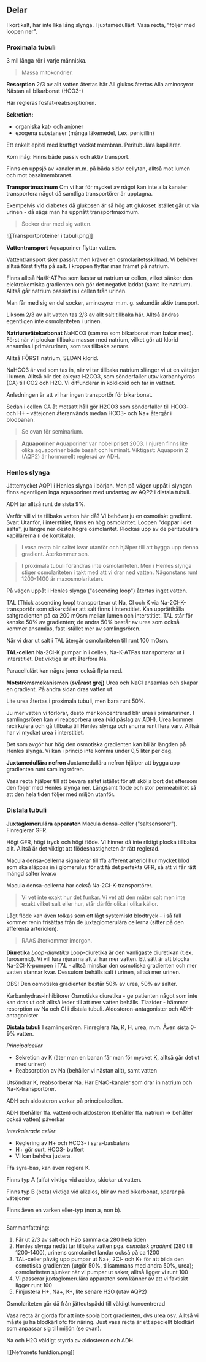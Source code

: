 ## Delar
I kortikalt, har inte lika lång slynga.
I juxtamedullärt: Vasa recta, "följer med loopen ner".

### Proximala tubuli
3 mil långa rör i varje människa.

> Massa mitokondrier.

**Resorption**
2/3 av allt vatten återtas här
All glukos återtas
Alla aminosyror
Nästan all bikarbonat (HCO3-)

Här regleras fosfat-reabsorptionen.

**Sekretion:**
- organiska kat- och anjoner
- exogena substanser (många läkemedel, t.ex. penicillin)

Ett enkelt epitel med kraftigt veckat membran. Peritubulära kapillärer.

Kom ihåg: Finns både passiv och aktiv transport.

Finns en uppsjö av kanaler m.m. på båda sidor cellytan, alltså mot lumen och mot basalmembranet.

**Transportmaximum**
Om vi har för mycket av något kan inte alla kanaler transportera något då samtliga transportörer är upptagna.

Exempelvis vid diabetes då glukosen är så hög att glukoset istället går ut via urinen - då sägs man ha uppnått transportmaximum.

> Socker drar med sig vatten.

![[Transportproteiner i tubuli.png]]

**Vattentransport**
Aquaporiner flyttar vatten.

Vattentransport sker passivt men kräver en osmolaritetsskillnad. Vi behöver alltså först flytta på salt. I kroppen flyttar man främst på natrium.

Finns alltså Na/K-ATPas som kastar ut natrium ur cellen, vilket sänker den elektrokemiska gradienten och gör det negativt laddat (samt lite natrium). Alltså går natrium passivt in i cellen från urinen.

Man får med sig en del socker, aminosyror m.m. g. sekundär aktiv transport.

Liksom 2/3 av allt vatten tas 2/3 av allt salt tillbaka här. Alltså ändras egentligen inte osmolariteten i urinen.

**Natriumvätekarbonat**
NaHCO3 (samma som bikarbonat man bakar med). Först när vi plockar tillbaka massor med natrium, vilket gör att klorid ansamlas i primärurinen, som tas tillbaka senare.

Alltså FÖRST natrium, SEDAN klorid.

NaHCO3 är vad som tas in, när vi tar tillbaka natrium slänger vi ut en vätejon i lumen. Alltså blir det kolsyra H2CO3, som sönderfaller utav karbanhydras (CA) till CO2 och H2O. Vi diffunderar in koldioxid och tar in vattnet.

Anledningen är att vi har ingen transportör för bikarbonat.

Sedan i cellen CA åt motsatt håll gör H2CO3 som sönderfaller till HCO3- och H+ - vätejonen återanvänds medan HCO3- och Na+ återgår i blodbanan.

> Se ovan för seminarium.


> **Aquaporiner**
> Aquaporiner var nobellpriset 2003. I njuren finns lite olika aquaporiner både basalt och luminalt. Viktigast: Aquaporin 2 (AQP2) är hormonellt reglerad av ADH.

### Henles slynga
Jättemycket AQP1 i Henles slynga i början. Men på vägen uppåt i slyngan finns egentligen inga aquaporiner med undantag av AQP2 i distala tubuli.

ADH tar alltså runt de sista 9%.

Varför vill vi ta tillbaka vatten här då? Vi behöver ju en osmotiskt gradient.
Svar: Utanför, i interstitiet, finns en hög osmolaritet. Loopen "doppar i det salta", ju längre ner desto högre osmolaritet. Plockas upp av de peritubulära kapillärerna (i de kortikala).

> I vasa recta blir saltet kvar utanför och hjälper till att bygga upp denna gradient. Återkommer sen.

> I proximala tubuli förändras inte osmolariteten. Men i Henles slynga stiger osmolariteten i takt med att vi drar ned vatten. Någonstans runt 1200-1400 är maxosmolariteten.


På vägen uppåt i Henles slynga ("ascending loop") återtas inget vatten.

TAL (Thick ascending loop) transporterar ut Na, Cl och K via Na-2Cl-K-transportör som säkerställer att salt finns i interstitiet. Kan upprätthålla saltgradienten på ca 200 mOsm mellan lumen och interstitiet. TAL står för kanske 50% av gradienten; de andra 50% består av urea som också kommer ansamlas, fast istället mer av samlingsrören.

När vi drar ut salt i TAL återgår osmolariteten till runt 100 mOsm.

**TAL-cellen**
Na-2Cl-K pumpar in i cellen, Na-K-ATPas transporterar ut i interstitiet. Det viktiga är att återföra Na.

Paracellulärt kan några joner också flyta med.

**Motströmsmekanismen (svårast grej)**
Urea och NaCl ansamlas och skapar en gradient. På andra sidan dras vatten ut.

Lite urea återtas i proximala tubuli, men bara runt 50%.

Ju mer vatten vi förlorar, desto mer koncentrerad blir urea i primärurinen. I samlingsrören kan vi reabsorbera urea (vid påslag av ADH). Urea kommer recirkulera och gå tillbaka till Henles slynga och snurra runt flera varv. Alltså har vi mycket urea i interstitiet.

Det som avgör hur hög den osmotiska gradienten kan bli är längden på Henles slynga. Vi kan i princip inte komma under 0,5 liter per dag.

**Juxtamedullära nefron**
Juxtamedullära nefron hjälper att bygga upp gradienten runt samlingsrören.

Vasa recta hjälper till att bevara saltet istället för att skölja bort det eftersom den följer med Henles slynga ner. Långsamt flöde och stor permeabilitet så att den hela tiden följer med miljön utanför.

### Distala tubuli
**Juxtaglomerulära apparaten**
Macula densa-celler ("saltsensorer"). Finreglerar GFR.

Högt GFR, högt tryck och högt flöde. Vi hinner då inte riktigt plocka tillbaka allt. Alltså är det viktigt att flödeshastigheten är rätt reglerad.

Macula densa-cellerna signalerar till ffa afferent arteriol hur mycket blod som ska släppas in i glomerulus för att få det perfekta GFR, så att vi får rätt mängd salter kvar.o

Macula densa-cellerna har också Na-2Cl-K-transportörer.

> Vi vet inte exakt hur det funkar. Vi vet att den mäter salt men inte exakt vilket salt eller hur, står därför olika i olika källor.

Lågt flöde kan även tolkas som ett lågt systemiskt blodtryck - i så fall kommer renin frisättas från de juxtaglomerulära cellerna (sitter på den afferenta arteriolen).

> RAAS återkommer imorgon.

**Diuretika**
*Loop-diuretika*
Loop-diuretika är den vanligaste diuretikan (t.ex. furosemid). Vi vill lura njurarna att vi har mer vatten. Ett sätt är att blocka Na-2Cl-K-pumpen i TAL - alltså minskar den osmotiska gradienten och mer vatten stannar kvar. Dessutom behålls salt i urinen, alltså mer urinen.

OBS! Den osmotiska gradienten består 50% av urea, 50% av salter.

Karbanhydras-inhibitorer
Osmotiska diuretika - ge patienten något som inte kan dras ut och alltså leder till att mer vatten behålls.
Tiazider - hämmar resorption av Na och Cl i distala tubuli.
Aldosteron-antagonister och ADH-antagonister

**Distala tubuli**
I samlingsrören. Finreglera Na, K, H, urea, m.m. Även sista 0-9% vatten.

*Principalceller*
- Sekretion av K (äter man en banan får man för mycket K, alltså går det ut med urinen)
- Reabsorption av Na (behåller vi nästan allt), samt vatten

Utsöndrar K, reabsorberar Na. Har ENaC-kanaler som drar in natrium och Na-K-transportörer.

ADH och aldosteron verkar på principalcellen.

ADH (behåller ffa. vatten) och aldosteron (behåller ffa. natrium -> behåller också vatten) påverkar 

*Interkalerade celler*
- Reglering av H+ och HCO3- i syra-basbalans
- H+ gör surt, HCO3- buffert
- Vi kan behöva justera.

Ffa syra-bas, kan även reglera K.

Finns typ A (alfa) viktiga vid acidos, skickar ut vatten.

Finns typ B (beta) viktiga vid alkalos, blir av med bikarbonat, sparar på vätejoner

Finns även en varken eller-typ (non a, non b).

---

Sammanfattning:
1. Får ut 2/3 av salt och H2o samma ca 280 hela tiden
2. Henles slynga nedåt tar tillbaka vatten pga. *osmotisk gradient* (280 till 1200-1400), urinens osmolaritet landar också på ca 1200
3. TAL-celler påväg upp pumpar ut Na+, 2Cl- och K+ för att bilda den osmotiska gradienten (utgör 50%, tillsammans med andra 50%, urea); osmolariteten sjunker när vi pumpar ut saker, alltså ligger vi runt 100
4. Vi passerar juxtaglomerulära apparaten som känner av att vi faktiskt ligger runt 100
5. Finjustera H+, Na+, K+, lite senare H2O (utav AQP2)

Osmolariteten går då från jätteutspädd till väldigt koncentrerad

Vasa recta är gjorda för att inte spola bort gradienten, dvs urea osv. Alltså vi måste ju ha blodkärl ofc för näring. Just vasa recta är ett speciellt blodkärl som anpassar sig till miljön (se ovan).

Na och H2O väldigt styrda av aldosteron och ADH.


![[Nefronets funktion.png]]